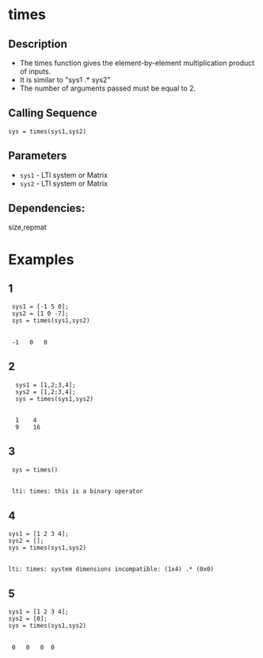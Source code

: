 # times
## Description
- The times function gives the element-by-element multiplication product of inputs.
- It is similar to "sys1 .* sys2"
- The number of arguments passed must be equal to 2.
## Calling Sequence
`sys = times(sys1,sys2)`
## Parameters
- `sys1` - LTI system or Matrix
- `sys2` - LTI system or Matrix
## Dependencies:
size,repmat

# Examples
## 1
     sys1 = [-1 5 0];
     sys2 = [1 0 -7];
     sys = times(sys1,sys2)
##
     -1   0   0
## 2
      sys1 = [1,2;3,4];
      sys2 = [1,2;3,4];
      sys = times(sys1,sys2)
##
      1    4
      9    16
## 3
     sys = times()
##
     lti: times: this is a binary operator
## 4
    sys1 = [1 2 3 4];
    sys2 = [];
    sys = times(sys1,sys2)
##
    lti: times: system dimensions incompatible: (1x4) .* (0x0)
## 5
    sys1 = [1 2 3 4];
    sys2 = [0];
    sys = times(sys1,sys2)
##
     0   0   0  0


     
